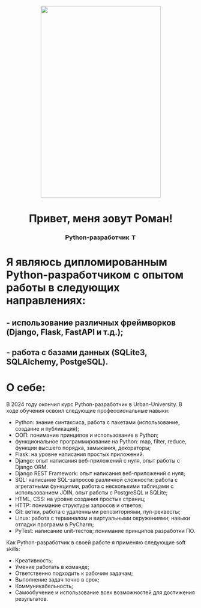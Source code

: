 <div>
    <p class="aligncenter">
        <img src="https://github.com/user-attachments/assets/d6748a9c-8991-4aaf-a54c-b0298e2529da" width="320" height="510">
    </p>
</div>
<style>
    .aligncenter {
        text-align: center;
    }
</style>
<div  id="header" align="center">
    <h1>Привет, меня зовут Роман!</h1>
    <h3>Python-разработчик
    <a href="t.me/OzoGg" >
        <img src="https://upload.wikimedia.org/wikipedia/commons/8/82/Telegram_logo.svg"
        width="15" alt="Telegram"/>
    </a>
    </h3>
</div>


<div align="center">
    
</div>



# Я являюсь дипломированным Python-разработчиком с опытом работы в следующих направлениях:
## - использование различных фреймворков (Django, Flask, FastAPI и т.д.);
## - работа с базами данных (SQLite3, SQLAlchemy, PostgeSQL).
# О себе:
В 2024 году окончил курс Python-разработчик в Urban-University. В ходе обучения освоил следующие профессиональные навыки:
- Python: знание синтаксиса, работа с пакетами (использование, создание и публикация);
- ООП: понимание принципов и использование в Python;
- функциональное программирование на Python: map, filter, reduce, функции высшего порядка, замыкания, декораторы;
- Flask: на уровне написания простых приложений.
- Django: опыт написания веб-приложений с нуля, опыт работы с Django ORM.
- Django REST Framework: опыт написания веб-приложений с нуля;
- SQL: написание SQL-запросов различной сложности: работа с агрегатными функциями, работа с несколькими таблицами с использованием JOIN, опыт работы с PostgreSQL и SQLite;
- HTML, CSS: на уровне создания простых страниц;
- HTTP: понимание структуры запросов и ответов;
- Git: ветки, работа с удаленными репозиториями, пул-реквесты;
- Linux: работа с терминалом и виртуальными окружениями;
навыки отладки программ в PyCharm;
- PyTest: написание unit-тестов; понимание принципов разработки ПО.

Как Python-разработчик в своей работе я применяю следующие soft skills:
- Креативность;
- Умение работать в команде;
- Ответственно подходить к рабочим задачам;
- Выполнение задач точно в срок;
- Коммуникабельность;
- Самообучение и использование всех возможностей для достижения результатов.

